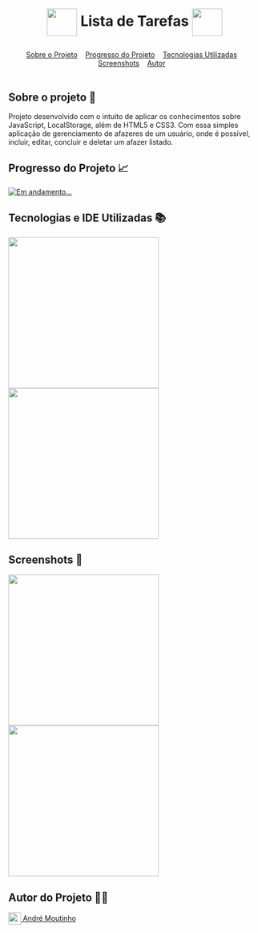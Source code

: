 
# <p align=center><img align="center" src="https://i.imgur.com/xORu7A1.png" height="55" width="60"/> Lista de Tarefas <img align="center" src="https://i.imgur.com/xORu7A1.png" height="55" width="60"/></p>

<div id="inicio" align=center>
  <a href="#sobre">Sobre o Projeto</a>&nbsp;&nbsp;&nbsp;
  <a href="#progresso">Progresso do Projeto</a>&nbsp;&nbsp;&nbsp;  
  <a href="#linguagens">Tecnologias Utilizadas</a>&nbsp;&nbsp;&nbsp;
  <a href="#screenshots">Screenshots</a>&nbsp;&nbsp;&nbsp;
  <a href="#autor">Autor</a>&nbsp;&nbsp;&nbsp; 
</div><br>

<h2 id="sobre">Sobre o projeto 🔎</h2>
<p>Projeto desenvolvido com o intuito de aplicar os conhecimentos sobre JavaScript, LocalStorage, além de HTML5 e CSS3. Com essa simples aplicação de gerenciamento de afazeres de um usuário, onde é possível, incluir, editar, concluir e deletar um afazer listado.</p>

<h2 id="progresso">Progresso do Projeto 📈</h2>

<a href="#" title="STATUS"><img src="https://img.shields.io/badge/STATUS-Concluído-green?style=for-the-badge" alt="Em andamento..."></a>


<h2 id="linguagens">Tecnologias e IDE Utilizadas 📚</h2>

<div style="display: inline_block">
<!-- LOGOS HTML5 | CSS3 | JS -->   
<img align="center" src="https://i.imgur.com/RsjH463.png" width="300"/>
<!-- LOGO VISUAL STUDIO CODE -->  
<img align="center" src="https://i.imgur.com/mXXAMPF.png" width="300"/> 
  
<h2 id="screenshots">Screenshots 📸</h2>

<img align="center" src="https://i.imgur.com/ZEFfc8X.png" width="300"/> 
        <img align="center" src="https://i.imgur.com/bPKSTI9.png" width="300"/> 

<h2 id="autor">Autor do Projeto 👨‍💼</h2>
<a href="https://github.com/AhMoutinho/" title="André Moutinho"><img align="center" src="https://i.imgur.com/VN0Vh9S.png" width="25"/> André Moutinho</a>  
